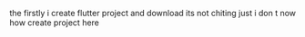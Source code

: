 the firstly i create flutter project and download 
its not chiting 
just i don t now how create project here
